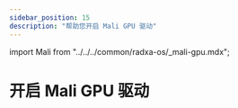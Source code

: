 ```yaml
---
sidebar_position: 15
description: "帮助您开启 Mali GPU 驱动"
---
```


import Mali from "../../../common/radxa-os/\_mali-gpu.mdx";

# 开启 Mali GPU 驱动

<Mali />
